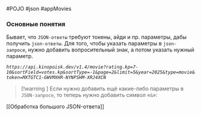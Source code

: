 #POJO #json #appMovies 
### Основные понятия

Бывает, что `JSON-ответы` требуют токены, айди и пр. параметры, дабы получить `json-ответы`. Для того, чтобы указать параметры в `json-запросе`, нужно добавить вопросительный знак, а потом указать нужный параметр.

*`https://api.kinopoisk.dev/v1.4/movie?rating.kp=7-10&sortField=votes.kp&sortType=-1&page=2&limit=5&year=2025&type=movie&token=MXTGTC1-GWVMXHR-NYNPSHM-XRJ4XCN`*

>[!warning ] Если нужно добавить ещё какие-либо параметры в `JSON-запросе`, то теперь нужно добавить символ «`&`»:

[[Обработка большого JSON-ответа]]


